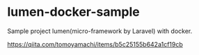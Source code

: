 # lumen-docker-sample
Sample project lumen(micro-framework by Laravel) with docker.

https://qiita.com/tomoyamachi/items/b5c25155b642a1cf19cb

